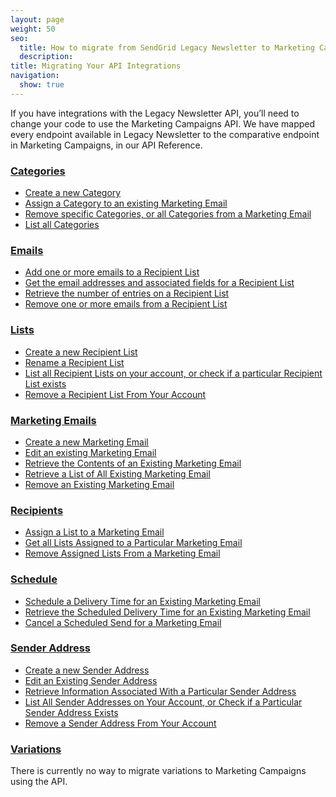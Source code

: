 ```yaml
---
layout: page
weight: 50
seo:
  title: How to migrate from SendGrid Legacy Newsletter to Marketing Campaigns
  description:
title: Migrating Your API Integrations
navigation:
  show: true
---
```


If you have integrations with the Legacy Newsletter API, you’ll need to change your code to use the Marketing Campaigns API. We have mapped every endpoint available in Legacy Newsletter to the comparative endpoint in Marketing Campaigns, in our API Reference.

<h3><a href="{{root_url}}/API_Reference/Web_API/Legacy_Features/Marketing_Emails_API/Migration/categories.html">Categories</a></h3>

<ul>
<li><a href="{{root_url}}/API_Reference/Web_API/Legacy_Features/Marketing_Emails_API/Migration/categories.html">Create a new Category</a></li>
<li><a href="{{root_url}}/API_Reference/Web_API/Legacy_Features/Marketing_Emails_API/Migration/categories.html">Assign a Category to an existing Marketing Email</a></li>
<li><a href="{{root_url}}/API_Reference/Web_API/Legacy_Features/Marketing_Emails_API/Migration/categories.html">Remove specific Categories, or all Categories from a Marketing Email</a></li>
<li><a href="{{root_url}}/API_Reference/Web_API/Legacy_Features/Marketing_Emails_API/Migration/categories.html">List all Categories</a></li>
</ul>


<h3><a href="{{root_url}}/API_Reference/Web_API/Legacy_Features/Marketing_Emails_API/Migration/emails.html">Emails</a></h3>

<ul>
  <li><a href="{{root_url}}/API_Reference/Web_API/Legacy_Features/Marketing_Emails_API/Migration/emails.html#-Add-one-or-more-emails-to-a-Recipient-List">Add one or more emails to a Recipient List</a></li>
  <li><a href="{{root_url}}/API_Reference/Web_API/Legacy_Features/Marketing_Emails_API/Migration/emails.html#-Get-the-email-addresses-and-associated-fields-for-Recipient-List">Get the email addresses and associated fields for a Recipient List</a></li>
  <li><a href="{{root_url}}/API_Reference/Web_API/Legacy_Features/Marketing_Emails_API/Migration/emails.html#-Retrieve-the-number-of-entries-on-Recipient-List">Retrieve the number of entries on a Recipient List</a></li>
  <li><a href="{{root_url}}/API_Reference/Web_API/Legacy_Features/Marketing_Emails_API/Migration/emails.html#-Remove-one-or-more-emails-from-Recipient-List">Remove one or more emails from a Recipient List</a></li>
</ul>

<h3><a href="{{root_url}}/API_Reference/Web_API/Legacy_Features/Marketing_Emails_API/Migration/lists.html">Lists</a></h3>

<ul>
  <li><a href="{{root_url}}/API_Reference/Web_API/Legacy_Features/Marketing_Emails_API/Migration/lists.html#-Create-new-Recipient-List">Create a new Recipient List</a></li>
  <li><a href="{{root_url}}/API_Reference/Web_API/Legacy_Features/Marketing_Emails_API/Migration/lists.html#-Rename-Recipient-List">Rename a Recipient List</a></li>
  <li><a href="{{root_url}}/API_Reference/Web_API/Legacy_Features/Marketing_Emails_API/Migration/lists.html#-List-all-Recipient-Lists-on-your-Account-or-check-if-particular-Recipient-List">List all Recipient Lists on your account, or check if a particular Recipient List exists</a></li>
  <li><a href="{{root_url}}/API_Reference/Web_API/Legacy_Features/Marketing_Emails_API/Migration/lists.html#-Remove-Recipient-List-From-Your-Account">Remove a Recipient List From Your Account</a></li>
</ul>


<h3><a href="{{root_url}}/API_Reference/Web_API/Legacy_Features/Marketing_Emails_API/Migration/marketing_emails.html">Marketing Emails</a></h3>

<ul>
  <li><a href="{{root_url}}/API_Reference/Web_API/Legacy_Features/Marketing_Emails_API/Migration/marketing_emails.html#-Create-new-Marketing-Email">Create a new Marketing Email</a></li>
  <li><a href="{{root_url}}/API_Reference/Web_API/Legacy_Features/Marketing_Emails_API/Migration/marketing_emails.html#-Edit-an-existing-Marketing-Email">Edit an existing Marketing Email</a></li>
  <li><a href="{{root_url}}/API_Reference/Web_API/Legacy_Features/Marketing_Emails_API/Migration/marketing_emails.html#-Retrieve-the-Contents-of-an-Existing-Marketing-Email">Retrieve the Contents of an Existing Marketing Email</a></li>
  <li><a href="{{root_url}}/API_Reference/Web_API/Legacy_Features/Marketing_Emails_API/Migration/marketing_emails.html#-Retrieve-List-Of-All-Existing-Marketing-Email">Retrieve a List of All Existing Marketing Email</a></li>
  <li><a href="{{root_url}}/API_Reference/Web_API/Legacy_Features/Marketing_Emails_API/Migration/marketing_emails.html#-Remove-an-Existing-Marketing-Email">Remove an Existing Marketing Email</a></li>
</ul>


<h3><a href="{{root_url}}/API_Reference/Web_API/Legacy_Features/Marketing_Emails_API/Migration/recipients.html">Recipients</a></h3>

<ul>
  <li><a href="{{root_url}}/API_Reference/Web_API/Legacy_Features/Marketing_Emails_API/Migration/recipients.html#-Assign-List-to-Marketing-Email">Assign a List to a Marketing Email</a></li>
  <li><a href="{{root_url}}/API_Reference/Web_API/Legacy_Features/Marketing_Emails_API/Migration/recipients.html#-Get-all-Lists-Assigned-to-Particular-Marketing-Email">Get all Lists Assigned to a Particular Marketing Email</a></li>
  <li><a href="{{root_url}}/API_Reference/Web_API/Legacy_Features/Marketing_Emails_API/Migration/recipients.html#-Remove-Assigned-Lists-From-Marketing-Email">Remove Assigned Lists From a Marketing Email</a></li>
</ul>

<h3><a href="{{root_url}}/API_Reference/Web_API/Legacy_Features/Marketing_Emails_API/Migration/categories.html">Schedule</a></h3>

<ul>
  <li><a href="{{root_url}}/API_Reference/Web_API/Legacy_Features/Marketing_Emails_API/Migration/schedule.html#-Schedule-Delivery-Time-for-an-Existing-Marketing-Email">Schedule a Delivery Time for an Existing Marketing Email</a></li>
  <li><a href="{{root_url}}/API_Reference/Web_API/Legacy_Features/Marketing_Emails_API/Migration/schedule.html#-Retrieve-the-Scheduled-Delivery-Time-for-an-Existing-Marketing-Email">Retrieve the Scheduled Delivery Time for an Existing Marketing Email</a></li>
  <li><a href="{{root_url}}/API_Reference/Web_API/Legacy_Features/Marketing_Emails_API/Migration/schedule.html#-Cancel-Scheduled-Send-for-Marketing-Email">Cancel a Scheduled Send for a Marketing Email</a></li>
</ul>


<h3><a href="{{root_url}}/API_Reference/Web_API/Legacy_Features/Marketing_Emails_API/Migration/sender_address.html">Sender Address</a></h3>

<ul>
  <li><a href="{{root_url}}/API_Reference/Web_API/Legacy_Features/Marketing_Emails_API/Migration/sender_address.html#-Create-New-Sender-Address">Create a new Sender Address</a></li>
  <li><a href="{{root_url}}/API_Reference/Web_API/Legacy_Features/Marketing_Emails_API/Migration/sender_address.html#-Edit-an-Existing-Sender-Address">Edit an Existing Sender Address</a></li>
  <li><a href="{{root_url}}/API_Reference/Web_API/Legacy_Features/Marketing_Emails_API/Migration/sender_address.html#-Retrieve-Information-Associated-With-Particular-Sender-Address">Retrieve Information Associated With a Particular Sender Address</a></li>
  <li><a href="{{root_url}}/API_Reference/Web_API/Legacy_Features/Marketing_Emails_API/Migration/sender_address.html#-List-All-Sender-Addresse-on-Your-Account-or-check-if-Particular-Sender-Address-Exists">List All Sender Addresses on Your Account, or Check if a Particular Sender Address Exists</a></li>
  <li><a href="{{root_url}}/API_Reference/Web_API/Legacy_Features/Marketing_Emails_API/Migration/sender_address.html#-Remove-Sender-Address-From-Your-Account">Remove a Sender Address From Your Account</a></li>
</ul>


<h3><a href="{{root_url}}/API_Reference/Web_API/Legacy_Features/Marketing_Emails_API/Migration/variations.html">Variations</a></h3>

There is currently no way to migrate variations to Marketing Campaigns using the API.
